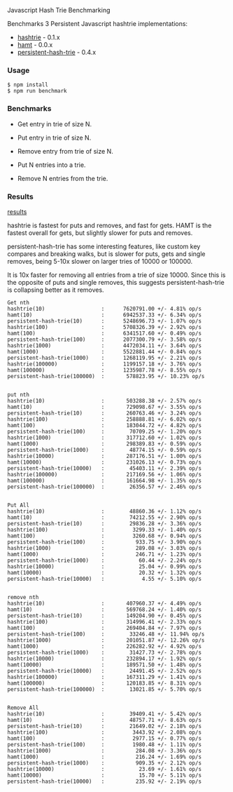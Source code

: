 Javascript Hash Trie Benchmarking

Benchmarks 3 Persistent Javascript hashtrie implementations:
* [hashtrie][hashtrie] - 0.1.x
* [hamt][hamt] -  0.0.x
* [persistent-hash-trie][persistent] - 0.4.x

### Usage

```
$ npm install
$ npm run benchmark
```


### Benchmarks
* Get entry in trie of size N.
* Put entry in trie of size N.
* Remove entry from trie of size N.

* Put N entries into a trie.
* Remove N entries from the trie.

### Results
[results](https://github.com/mattbierner/js-hashtrie-benchmark/wiki)

hashtrie is fastest for puts and removes, and fast for gets.
HAMT is the fastest overall for gets, but slightly slower for puts and removes.

persistent-hash-trie has some interesting features, like custom key compares and
breaking walks, but is slower for puts, gets and single removes, being 5-10x
slower on larger tries of 10000 or 100000.

It is 10x faster for removing all entries from a trie of size 10000. Since this
is the opposite of puts and single removes, this suggests persistent-hash-trie is
collapsing better as it removes.


```
Get nth
hashtrie(10)                  :      7620791.00 +/- 4.81% op/s
hamt(10)                      :      6942537.33 +/- 6.34% op/s
persistent-hash-trie(10)      :      5248696.73 +/- 1.07% op/s
hashtrie(100)                 :      5708326.39 +/- 2.92% op/s
hamt(100)                     :      6341517.60 +/- 0.49% op/s
persistent-hash-trie(100)     :      2077300.79 +/- 3.58% op/s
hashtrie(1000)                :      4472034.11 +/- 3.64% op/s
hamt(1000)                    :      5522881.44 +/- 0.84% op/s
persistent-hash-trie(1000)    :      1268119.95 +/- 2.21% op/s
hashtrie(100000)              :      1199157.18 +/- 3.76% op/s
hamt(100000)                  :      1235987.78 +/- 8.55% op/s
persistent-hash-trie(100000)  :       578823.95 +/- 10.23% op/s


put nth
hashtrie(10)                  :       503288.38 +/- 2.57% op/s
hamt(10)                      :       729098.67 +/- 3.55% op/s
persistent-hash-trie(10)      :       260763.46 +/- 3.24% op/s
hashtrie(100)                 :       258888.81 +/- 6.02% op/s
hamt(100)                     :       183044.72 +/- 4.82% op/s
persistent-hash-trie(100)     :        70709.25 +/- 1.20% op/s
hashtrie(1000)                :       317712.60 +/- 1.02% op/s
hamt(1000)                    :       298389.83 +/- 0.59% op/s
persistent-hash-trie(1000)    :        48774.15 +/- 0.59% op/s
hashtrie(10000)               :       287176.51 +/- 1.00% op/s
hamt(10000)                   :       231026.13 +/- 0.73% op/s
persistent-hash-trie(10000)   :        45403.11 +/- 2.39% op/s
hashtrie(100000)              :       217169.56 +/- 1.06% op/s
hamt(100000)                  :       161664.98 +/- 1.35% op/s
persistent-hash-trie(100000)  :        26356.57 +/- 2.46% op/s


Put All
hashtrie(10)                  :        48860.36 +/- 1.12% op/s
hamt(10)                      :        74212.55 +/- 2.90% op/s
persistent-hash-trie(10)      :        29836.28 +/- 3.36% op/s
hashtrie(100)                 :         3299.33 +/- 1.40% op/s
hamt(100)                     :         3260.68 +/- 0.94% op/s
persistent-hash-trie(100)     :          933.75 +/- 3.90% op/s
hashtrie(1000)                :          289.08 +/- 3.03% op/s
hamt(1000)                    :          246.71 +/- 1.23% op/s
persistent-hash-trie(1000)    :           60.44 +/- 2.24% op/s
hashtrie(10000)               :           25.04 +/- 0.99% op/s
hamt(10000)                   :           20.32 +/- 1.32% op/s
persistent-hash-trie(10000)   :            4.55 +/- 5.10% op/s


remove nth
hashtrie(10)                  :       407960.37 +/- 4.49% op/s
hamt(10)                      :       569768.24 +/- 1.40% op/s
persistent-hash-trie(10)      :       149204.90 +/- 0.45% op/s
hashtrie(100)                 :       314996.41 +/- 2.33% op/s
hamt(100)                     :       269404.84 +/- 7.97% op/s
persistent-hash-trie(100)     :        33246.48 +/- 11.94% op/s
hashtrie(1000)                :       201051.87 +/- 12.26% op/s
hamt(1000)                    :       226282.92 +/- 4.92% op/s
persistent-hash-trie(1000)    :        31427.73 +/- 2.78% op/s
hashtrie(10000)               :       232894.17 +/- 1.92% op/s
hamt(10000)                   :       189571.50 +/- 1.48% op/s
persistent-hash-trie(10000)   :        24491.45 +/- 2.52% op/s
hashtrie(100000)              :       167311.29 +/- 1.41% op/s
hamt(100000)                  :       120183.85 +/- 8.31% op/s
persistent-hash-trie(100000)  :        13021.85 +/- 5.70% op/s


Remove All
hashtrie(10)                  :        39409.41 +/- 5.42% op/s
hamt(10)                      :        48757.71 +/- 8.63% op/s
persistent-hash-trie(10)      :        21649.02 +/- 2.18% op/s
hashtrie(100)                 :         3443.92 +/- 2.08% op/s
hamt(100)                     :         2977.15 +/- 0.77% op/s
persistent-hash-trie(100)     :         1980.48 +/- 1.11% op/s
hashtrie(1000)                :          284.08 +/- 3.36% op/s
hamt(1000)                    :          216.24 +/- 1.69% op/s
persistent-hash-trie(1000)    :          909.35 +/- 2.12% op/s
hashtrie(10000)               :           23.69 +/- 1.61% op/s
hamt(10000)                   :           15.70 +/- 5.11% op/s
persistent-hash-trie(10000)   :          235.92 +/- 2.19% op/s
```




[hashtrie]: https://github.com/mattbierner/hashtrie
[hamt]: https://github.com/mattbierner/hamt
[persistent]: https://github.com/hughfdjackson/persistent-hash-trie
